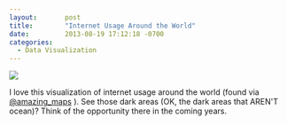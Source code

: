 ```yaml
---
layout:       post
title:        "Internet Usage Around the World"
date:         2013-08-19 17:12:18 -0700
categories:
  - Data Visualization
---
```


  ![](/attachments/8ecbe6885c8c2bf3ee52fa6dfe5ee97c/image.png)  

 I love this visualization of internet usage around the world (found via  [@amazing_maps](https://twitter.com/Amazing_Maps/status/369216456287739904) ). See those dark areas (OK, the dark areas that AREN'T ocean)? Think of the opportunity there in the coming years. 

 
